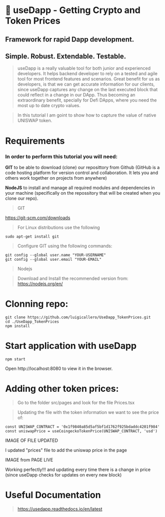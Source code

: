 🤝 useDapp - Getting Crypto and Token Prices
==============================================

## Framework for rapid Dapp development.
Simple. Robust. Extendable. Testable.
-----------------------------------------
> useDapp is a really valuable tool for both junior and experienced developers. It helps backend developer to rely on a tested and agile tool for most frontend features and scenarios. Great benefit for us as developers, is that we can get accurate information for our clients, since useDapp captures any change on the last executed block that could reflect in a change in our DApp. Thus becoming an extraordinary benefit, specially for Defi DApps, where you need the most up to date crypto values.

> In this tutorial I am goint to show how to capture the value of native UNISWAP token. 

#
Requirements
===============
### In order to perform this tutorial you will need:
  **GIT** to be able to download (clone) our reposittory from Github (GitHub is a code hosting platform for version control and collaboration. It lets you and others work together on projects from anywhere)
  
  **NodeJS** to install and manage all required modules and dependencies in your machine (specifically on the repossitory that will be created when you clone our repo).


> GIT

https://git-scm.com/downloads
> For Linux distributions use the following
```
sudo apt-get install git
```
> Configure GIT using the following commands:
```
git config --global user.name "YOUR-USERNAME"
git config --global user.email "YOUR-EMAIL"
```

> Nodejs
 
>  Download and Install the recommended version from: https://nodejs.org/en/ 

#
Clonning repo:
================
```
git clone https://github.com/luigicallero/UseDapp_TokenPrices.git
cd ./UseDapp_TokenPrices
npm install
```
#
Start application with useDapp
===============
```
npm start
```
Open http://localhost:8080 to view it in the browser.
#
Adding other token prices:
===========================
> Go to the folder src/pages and look for the file Prices.tsx

> Updating the file with the token information we want to see the price of:

 ```
 const UNISWAP_CONTRACT = '0x1f9840a85d5af5bf1d1762f925bdaddc4201f984'
 const uniswapPrice = useCoingeckoTokenPrice(UNISWAP_CONTRACT, 'usd') 
 ```

IMAGE OF FILE UPDATED

I updated "prices" file to add the uniswap price in the page

IMAGE from PAGE LIVE

Working perfectly!!! and updating every time there is a change in price (since useDapp checks for updates on every new block)

#
Useful Documentation
=====
> https://usedapp.readthedocs.io/en/latest
